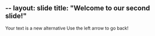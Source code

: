 --
layout: slide
title: "Welcome to our second slide!"
---
Your text is a new alternative
Use the left arrow to go back!
